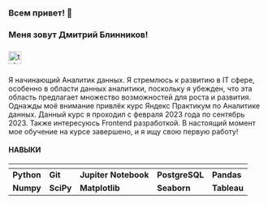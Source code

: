 <!--
**Dimon922/Dimon922** is a ✨ _special_ ✨ repository because its `README.md` (this file) appears on your GitHub profile.

Here are some ideas to get you started:

- 🔭 I’m currently working on ...
- 🌱 I’m currently learning ...
- 👯 I’m looking to collaborate on ...
- 🤔 I’m looking for help with ...
- 💬 Ask me about ...
- 📫 How to reach me: ...
- 😄 Pronouns: ...
- ⚡ Fun fact: ...
-->

### Всем привет! 👋

### Меня зовут Дмитрий Блинников!

###

<div align="left">
  <a href="https://t.me/dimon170384" target="_blank">
    <img src="https://img.shields.io/static/v1?message=Telegram&logo=telegram&label=&color=2CA5E0&logoColor=white&labelColor=&style=for-the-badge" height="25" alt="telegram logo"  />
  </a>
</div>

###

Я начинающий Аналитик данных. Я стремлюсь к развитию в IT сфере, особенно в области данных аналитики, поскольку я убежден, что эта область предлагает множество возможностей для роста и развития. Однажды моё внимание привлёк курс Яндекс Практикум по Аналитике данных. Данный курс я проходил с февраля 2023 года по сентябрь 2023. Также интересуюсь Frontend разработкой. В настоящий момент мое обучение на курсе завершено, и я ищу свою первую работу!


#### **НАВЫКИ**

| <!-- --> | <!-- --> | <!-- --> | <!-- --> | <!-- --> |
|:-----|:-----|:-----|:-----|:-----|
| **Python** | **Git**| **Jupiter Notebook** | **PostgreSQL** | **Pandas** | 
| **Numpy** | **SciPy** | **Matplotlib** | **Seaborn** | **Tableau** |

